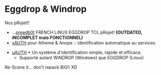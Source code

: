# Eggdrop & Windrop

Nos pRojet!!

- ...[preedb0t](https://github.com/tRyzoNeT/Eggdrop/tree/master/preedb0t) FRENCH LiNUX EGGDROP TCL pRojet! **(OUTDATED, iNCOMPLET mais FONCTiONNEL)**
- [sAUTH](https://github.com/tRyzoNeT/Eggdrop/tree/master/TCL/sAUTH.Atheme.Anope.v0.1.FRENCH.WiNDROP.EGGDROP.TCL-RaW) pour Atheme & Anope :: identification automatique au services.
+ [uAUTH](https://github.com/tRyzoNeT/Eggdrop/tree/master/TCL/uAUTH.v1.0.FRENCH.WiNDROP.EGGDROP.TCL-RaW) * Un système d'identification simple, rapide et efficace.
  - Supporte autant WiNDROP (Windows) que EGGDROP (Linux)

Re-Scene it... don't repack BiG!! XD
